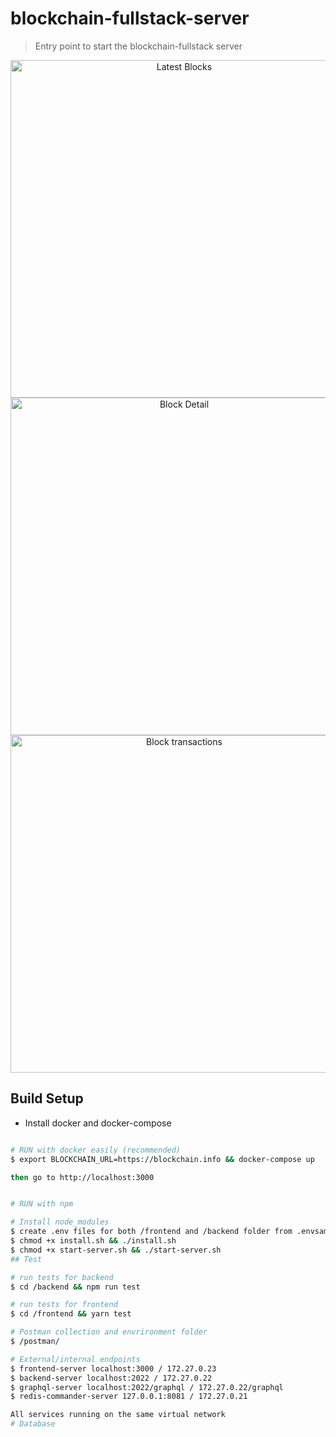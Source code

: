 # blockchain-fullstack-server

> Entry point to start the blockchain-fullstack server

<p align="center">
  <img src="https://user-images.githubusercontent.com/8212534/158582944-1f27b0ff-c797-4517-a7ab-99deae9f2b83.jpeg" width="540" alt="Latest Blocks" /> <br/>
  <img src="https://user-images.githubusercontent.com/8212534/158582932-1ee2a71c-dfb1-4572-a20b-d87034d82242.png" width="540" alt="Block Detail" /> <br/>
  <img src="https://user-images.githubusercontent.com/8212534/158582913-62168511-a457-4b35-a27a-118288f4a062.jpg" width="540" alt="Block transactions" /> <br/>
</p>

## Build Setup

- Install docker and docker-compose

``` bash

# RUN with docker easily (recommended)
$ export BLOCKCHAIN_URL=https://blockchain.info && docker-compose up

then go to http://localhost:3000


# RUN with npm

# Install node_modules
$ create .env files for both /frontend and /backend folder from .envsample
$ chmod +x install.sh && ./install.sh
$ chmod +x start-server.sh && ./start-server.sh
## Test

# run tests for backend
$ cd /backend && npm run test

# run tests for frontend
$ cd /frontend && yarn test

# Postman collection and envrironment folder
$ /postman/

# External/internal endpoints
$ frontend-server localhost:3000 / 172.27.0.23
$ backend-server localhost:2022 / 172.27.0.22
$ graphql-server localhost:2022/graphql / 172.27.0.22/graphql
$ redis-commander-server 127.0.0.1:8081 / 172.27.0.21

All services running on the same virtual network
# Database

